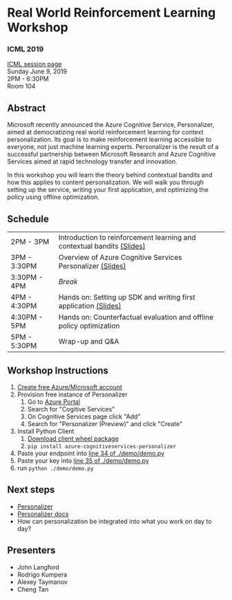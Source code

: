 # Real World Reinforcement Learning Workshop

### ICML 2019
[ICML session page](https://icml.cc/ExpoConferences/2019/schedule?workshop_id=1)  
Sunday June 9, 2019  
2PM - 6:30PM  
Room 104  

## Abstract
Microsoft recently announced the Azure Cognitive Service, Personalizer, aimed at democratizing real world reinforcement learning for context personalization. Its goal is to make reinforcement learning accessible to everyone, not just machine learning experts. Personalizer is the result of a successful partnership between Microsoft Research and Azure Cognitive Services aimed at rapid technology transfer and innovation.

In this workshop you will learn the theory behind contextual bandits and how this applies to content personalization. We will walk you through setting up the service, writing your first application, and optimizing the policy using offline optimization.

## Schedule

<table>
  <tr>
    <td>2PM - 3PM</td>
    <td>Introduction to reinforcement learning and contextual bandits <a href="https://aka.ms/icml2019-rl-slides">(Slides)</a></td>
  </tr>
  <tr>
    <td>3PM - 3:30PM</td>
    <td>Overview of Azure Cognitive Services Personalizer <a href="https://aka.ms/icml2019-personalizer-slides">(Slides)</a></td>
  </tr>
  <tr>
    <td>3:30PM - 4PM</td>
    <td><span style="font-style:italic">Break</span></td>
  </tr>
  <tr>
    <td>4PM - 4:30PM</td>
    <td>Hands on: Setting up SDK and writing first application <a href="https://aka.ms/icml2019-demo-slides">(Slides)</a></td>
  </tr>
  <tr>
    <td>4:30PM - 5PM</td>
    <td>Hands on: Counterfactual evaluation and offline policy optimization</td>
  </tr>
  <tr>
    <td>5PM - 5:30PM</td>
    <td>Wrap-up and Q&amp;A</td>
  </tr>
</table>

## Workshop Instructions
1. [Create free Azure/Microsoft account](https://azure.microsoft.com/en-us/free/)
2. Provision free instance of Personalizer
    1. Go to [Azure Portal](https://portal.azure.com)
    2. Search for "Cogitive Services"
    3. On Cognitive Services page click "Add"
    4. Search for "Personalizer (Preview)" and click "Create"
3. Install Python Client
    1. [Download client wheel package](https://icmldemo.blob.core.windows.net/dependencies/azure_cognitiveservices_personalizer-0.2.0-py2.py3-none-any.whl?sp=r&st=2019-06-07T15:25:36Z&se=2019-06-16T23:25:36Z&spr=https&sv=2018-03-28&sig=ONuq1MVNAj0x5nl89pZjz3H6k3wrky21rii3ZNTtFyY%3D&sr=b)
    2. ```pip install azure-cognitiveservices-personalizer```
3. Paste your endpoint into [line 34 of ./demo/demo.py](https://github.com/VowpalWabbit/icml2019/blob/master/demo/demo.py#L34)
4. Paste your key into [line 35 of ./demo/demo.py](https://github.com/VowpalWabbit/icml2019/blob/master/demo/demo.py#L35)
5. run `python ./demo/demo.py`

## Next steps
- [Personalizer](https://azure.microsoft.com/en-us/services/cognitive-services/personalizer/)
- [Personalizer docs](https://docs.microsoft.com/en-us/azure/cognitive-services/personalizer/)
- How can personalization be integrated into what you work on day to day?

## Presenters
- John Langford
- Rodrigo Kumpera
- Alexey Taymanov
- Cheng Tan
